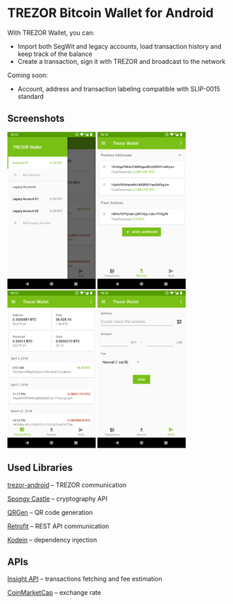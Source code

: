 # TREZOR Bitcoin Wallet for Android

With TREZOR Wallet, you can:
- Import both SegWit and legacy accounts, load transaction history and keep track of the balance
- Create a transaction, sign it with TREZOR and broadcast to the network

Coming soon:
- Account, address and transaction labeling compatible with SLIP-0015 standard

## Screenshots
<img src="docs/screen_accounts.png" width="200">
<img src="docs/screen_addresses.png" width="200">
<img src="docs/screen_transactions.png" width="200">
<img src="docs/screen_send.png" width="200">

## Used Libraries
[trezor-android](https://github.com/MattSkala/trezor-android) – TREZOR communication

[Spongy Castle](https://rtyley.github.io/spongycastle/) – cryptography API

[QRGen](https://github.com/kenglxn/QRGen) – QR code generation

[Retrofit](http://square.github.io/retrofit/) – REST API communication

[Kodein](https://github.com/Kodein-Framework/Kodein-DI/) – dependency injection

## APIs
[Insight API](https://github.com/bitpay/insight-api) – transactions fetching and fee estimation

[CoinMarketCap](https://coinmarketcap.com/api/) – exchange rate

